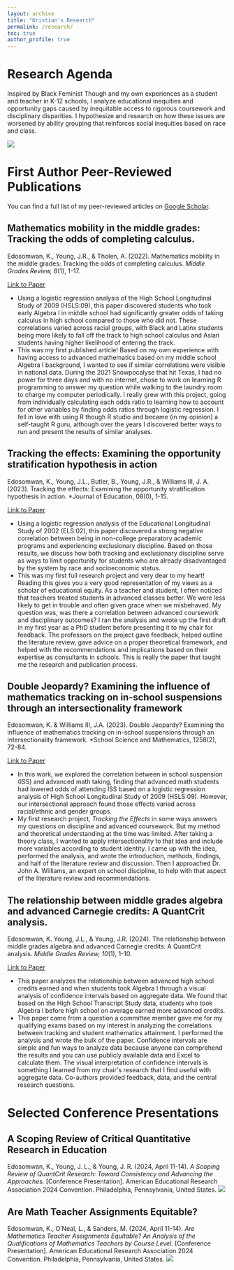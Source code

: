 ```yaml
---
layout: archive
title: "Kristian's Research"
permalink: /research/
toc: true
author_profile: true
---
```

# Research Agenda

Inspired by Black Feminist Though and my own experiences as a student and teacher in K-12 schools, I analyze educational inequities and opportunity gaps caused by inequitable access to rigorous coursework and disciplinary disparities. I hypothesize and research on how these issues are worsened by ability grouping that reinforces social inequities based on race and class. 

<image src = "https://github.com/kedosomwan/kedosomwan.github.io/assets/172934087/945a664b-e555-44bd-947e-3fac3c420978">

# First Author Peer-Reviewed Publications

You can find a full list of my peer-reviewed articles on [Google Scholar](https://scholar.google.com/citations?user=9EWCrkEAAAAJ&hl=en&oi=ao).

## Mathematics mobility in the middle grades: Tracking the odds of completing calculus.

Edosomwan, K., Young, J.R., & Tholen, A. (2022). Mathematics mobility in the middle grades: Tracking the odds of completing calculus. *Middle Grades Review, 8*(1), 1-17.

[Link to Paper](https://eric.ed.gov/?id=EJ1357744)
- Using a logistic regression analysis of the High School Longitudinal Study of 2009 (HSLS:09), this paper discovered students who took early Algebra I in middle school had significantly greater odds of taking calculus in high school compared to those who did not. These correlations varied across racial groups, with Black and Latinx students being more likely to fall off the track to high school calculus and Asian students having higher likelihood of entering the track. 
- This was my first published article! Based on my own experience with having access to advanced mathematics based on my middle school Algebra I background, I wanted to see if similar correlations were visible in national data. During the 2021 Snowpocalyse that hit Texas, I had no power for three days and with no internet, chose to work on learning R programming to answer my question while walking to the laundry room to charge my computer periodically. I really grew with this project, going from individually calculating each odds ratio to learning how to account for other variables by finding odds ratios through logistic regression. I fell in love with using R though R studio and became (in my opinion) a self-taught R guru, although over the years I discovered better ways to run and present the results of similar analyses.

## Tracking the effects: Examining the opportunity stratification hypothesis in action

Edosomwan, K., Young, J.L., Butler, B., Young, J.R., & Williams III, J. A. (2023). Tracking the effects: Examining the opportunity stratification hypothesis in action. *Journal of Education, 08(0), 1-15. 

[Link to Paper](https://doi.org/10.1177/00220574231168634)
- Using a logistic regression analysis of the Educational Longitudinal Study of 2002 (ELS:02), this paper discovered a strong negative correlation between being in non-college preparatory academic programs and experiencing exclusionary discipline. Based on those results, we discuss how both tracking and exclusionary discipline serve as ways to limit opportunity for students who are already disadvantaged by the system by race and socioeconomic status.
- This was my first full research project and very dear to my heart! Reading this gives you a very good representation of my views as a scholar of educational equity. As a teacher and student, I often noticed that teachers treated students in advanced classes better. We were less likely to get in trouble and often given grace when we misbehaved. My question was, was there a correlation between advanced coursework and disciplinary outcomes? I ran the analysis and wrote up the first draft in my first year as a PhD student before presenting it to my chair for feedback. The professors on the project gave feedback, helped outline the literature review, gave advice on a proper theoretical framework, and helped with the recommendations and implications based on their expertise as consultants in schools. This is really the paper that taught me the research and publication process.

## Double Jeopardy? Examining the influence of mathematics tracking on in-school suspensions through an intersectionality framework

Edosomwan, K. & Williams III, J.A. (2023). Double Jeopardy? Examining the influence of mathematics tracking on in-school suspensions through an intersectionality framework. *School Science and Mathematics, 1258(2), 72-84.

[Link to Paper](https://doi.org/10.1111/ssm.12607 )
- In this work, we explored the correlation between in school suspension (ISS) and advanced math taking, finding that advanced math students had lowered odds of attending ISS based on a logistic regression analysis of High School Longitudinal Study of 2009 (HSLS:09). However, our intersectional approach found those effects varied across racial/ethnic and gender groups.
- My first research project, *Tracking the Effects* in some ways answers my questions on discipline and advanced coursework. But my method and theoretical understanding at the time was limited. After taking a theory class, I wanted to apply intersectionality to that idea and include more variables according to student identity. I came up with the idea, performed the analysis, and wrote the introduction, methods, findings, and half of the literature review and discussion. Then I approached Dr. John A. Williams, an expert on school discipline, to help with that aspect of the literature review and recommendations.

## The relationship between middle grades algebra and advanced Carnegie credits: A QuantCrit analysis.

Edosomwan, K. Young, J.L., & Young, J.R. (2024). The relationship between middle grades algebra and advanced Carnegie credits: A QuantCrit analysis. *Middle Grades Review, 10*(1), 1-10.

[Link to Paper](https://scholarworks.uvm.edu/mgreview/vol10/iss1/3/) 
- This paper analyzes the relationship between advanced high school credits earned and when students took Algebra I through a visual analysis of confidence intervals based on aggregate data. We found that based on the High School Transcript Study data, students who took Algebra I before high school on average earned more advanced credits.
- This paper came from a question a committee member gave me for my qualifying exams based on my interest in analyzing the correlations between tracking and student mathematics attainment. I performed the analysis and wrote the bulk of the paper. Confidence intervals are simple and fun ways to analyze data because anyone can comprehend the results and you can use publicly available data and Excel to calculate them. The visual interpretation of confidence intervals is something I learned from my chair's research that I find useful with aggregate data. Co-authors provided feedback, data, and the central research questions.

# Selected Conference Presentations

## A Scoping Review of Critical Quantitative Research in Education

Edosomwan, K., Young, J. L., & Young, J. R. (2024, April 11-14). *A Scoping Review of QuantCrit Research: Toward Consistency and Advancing the Approaches.* [Conference Presentation]. American Educational Research Association 2024 Convention. Philadelphia, Pennsylvania, United States.
<image src = "https://github.com/kedosomwan/kedosomwan.github.io/assets/172934087/f291b78e-b68d-437c-aeaa-5693872e852a">

## Are Math Teacher Assignments Equitable?

Edosomwan, K., O’Neal, L., & Sanders, M. (2024, April 11-14). *Are Mathematics Teacher Assignments Equitable? An Analysis of the Qualifications of Mathematics Teachers by Course Level.* [Conference Presentation]. American Educational Research Association 2024 Convention. Philadelphia, Pennsylvania, United States.
<image src = "https://github.com/kedosomwan/kedosomwan.github.io/assets/172934087/81b909d7-ae34-42fb-9a9a-a859ea0b8583">
